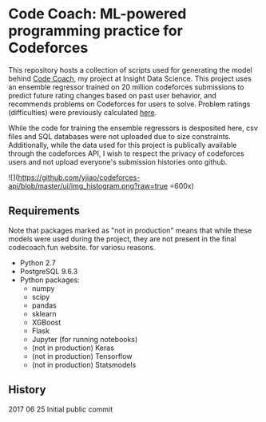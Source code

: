 # Code Coach: ML-powered programming practice for Codeforces

This repository hosts a collection of scripts used for generating the model behind [Code Coach](codecoach.fun), my project at Insight Data Science. This project uses an ensemble regressor trained on 20 million codeforces submissions to predict future rating changes based on past user behavior, and recommends problems on Codeforces for users to solve. Problem ratings (difficulties) were previously calculated [here](https://github.com/yjiao/codeforces-api).

While the code for training the ensemble regressors is desposited here, csv files and SQL databases were not uploaded due to size constraints. Additionally, while the data used for this project is publically available through the codeforces API, I wish to respect the privacy of codeforces users and not upload everyone's submission histories onto github.


![](https://github.com/yjiao/codeforces-api/blob/master/ui/img_histogram.png?raw=true =600x)


## Requirements
Note that packages marked as "not in production" means that while these models were used during the project, they are not present in the final codecoach.fun website. for variosu reasons.

- Python 2.7
- PostgreSQL 9.6.3
- Python packages:
	- numpy
	- scipy
	- pandas
	- sklearn
	- XGBoost
	- Flask
	- Jupyter (for running notebooks)
	- (not in production) Keras
	- (not in production) Tensorflow
	- (not in production) Statsmodels



## History
2017 06 25 Initial public commit